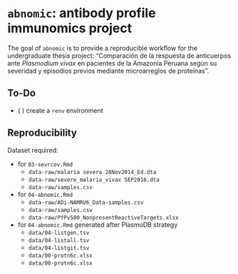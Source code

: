 
<!-- README.md is generated from README.Rmd. Please edit that file -->

# `abnomic`: antibody profile immunomics project

<!-- badges: start -->
<!-- badges: end -->

The goal of `abnomic` is to provide a reproducible workflow for the
undergraduate thesis project: “Comparación de la respuesta de
anticuerpos ante *Plasmodium vivax* en pacientes de la Amazonía Peruana
según su severidad y episodios previos mediante microarreglos de
proteínas”.

## To-Do

-   ( ) create a `renv` environment

<!-- - ( ) [MUST] Reproducibility array - request to ADi -->
<!-- - ( ) [MUST] Peptides list - request to ADi -->

## Reproducibility

Dataset required:

-   for `03-sevrcov.Rmd`
    -   `data-raw/malaria severa 28Nov2014_Ed.dta`
    -   `data-raw/severe_malaria_vivax SEP2016.dta`
    -   `data-raw/samples.csv`
-   for `04-abnomic.Rmd`
    -   `data-raw/ADi-NAMRU6_Data-samples.csv`
    -   `data-raw/samples.csv`
    -   `data-raw/PfPv500_NonpresentReactiveTargets.xlsx`
-   for `04-abnomic.Rmd` generated after PlasmoDB strategy
    -   `data/04-listgen.tsv`
    -   `data/04-listall.tsv`
    -   `data/04-listgit.tsv`
    -   `data/00-protn6c.xlsx`
    -   `data/00-protn6c.xlsx`

<!-- ## Related projects -->
<!-- - paper: epidemiological analysis of original case-control study -->
<!-- - paper: severe pv malaria ab response, only pv | combined pv + pf analysis -->
<!-- - ~~paper: previous exposure ab response (self-report with lot of biases)~~ -->
<!-- - paper: drug treatment related ab response -->
